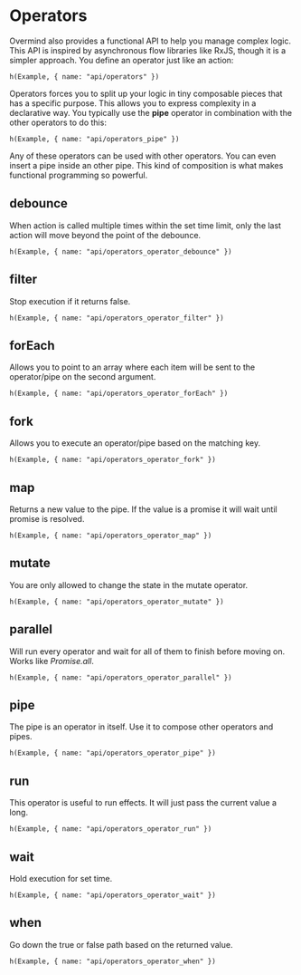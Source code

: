 # Operators

Overmind also provides a functional API to help you manage complex logic. This API is inspired by asynchronous flow libraries like RxJS, though it is a simpler approach. You define an operator just like an action:

```marksy
h(Example, { name: "api/operators" })
```

Operators forces you to split up your logic in tiny composable pieces that has a specific purpose. This allows you to express complexity in a declarative way. You typically use the **pipe** operator in combination with the other operators to do this:

```marksy
h(Example, { name: "api/operators_pipe" })
```

Any of these operators can be used with other operators. You can even insert a pipe inside an other pipe. This kind of composition is what makes functional programming so powerful.

## debounce
When action is called multiple times within the set time limit, only the last action will move beyond the point of the debounce.

```marksy
h(Example, { name: "api/operators_operator_debounce" })
```

## filter
Stop execution if it returns false.

```marksy
h(Example, { name: "api/operators_operator_filter" })
```

## forEach
Allows you to point to an array where each item will be sent to the operator/pipe on the second argument.

```marksy
h(Example, { name: "api/operators_operator_forEach" })
```

## fork
Allows you to execute an operator/pipe based on the matching key.

```marksy
h(Example, { name: "api/operators_operator_fork" })
```

## map
Returns a new value to the pipe. If the value is a promise it will wait until promise is resolved.

```marksy
h(Example, { name: "api/operators_operator_map" })
```

## mutate
You are only allowed to change the state in the mutate operator.

```marksy
h(Example, { name: "api/operators_operator_mutate" })
```

## parallel
Will run every operator and wait for all of them to finish before moving on. Works like *Promise.all*.

```marksy
h(Example, { name: "api/operators_operator_parallel" })
```

## pipe
The pipe is an operator in itself. Use it to compose other operators and pipes.

```marksy
h(Example, { name: "api/operators_operator_pipe" })
```

## run
This operator is useful to run effects. It will just pass the current value a long.

```marksy
h(Example, { name: "api/operators_operator_run" })
```

## wait
Hold execution for set time.

```marksy
h(Example, { name: "api/operators_operator_wait" })
```

## when
Go down the true or false path based on the returned value.

```marksy
h(Example, { name: "api/operators_operator_when" })
```



